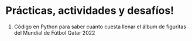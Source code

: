 # Prácticas, actividades y desafíos!
1) Código en Python para saber cuánto cuesta llenar el álbum de figuritas del Mundial de Fútbol Qatar 2022  
